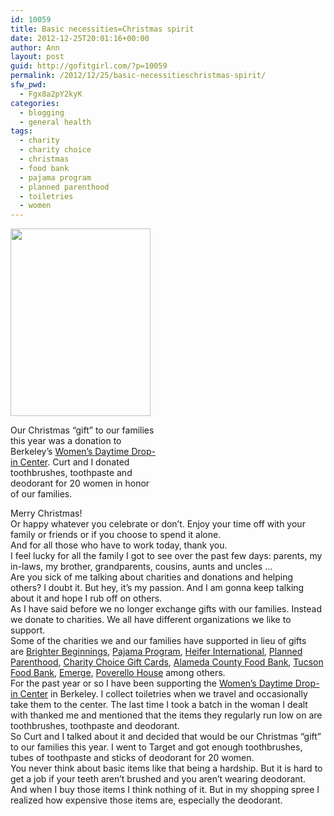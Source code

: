 ```yaml
---
id: 10059
title: Basic necessities=Christmas spirit
date: 2012-12-25T20:01:16+00:00
author: Ann
layout: post
guid: http://gofitgirl.com/?p=10059
permalink: /2012/12/25/basic-necessitieschristmas-spirit/
sfw_pwd:
  - Fgx8a2pY2kyK
categories:
  - blogging
  - general health
tags:
  - charity
  - charity choice
  - christmas
  - food bank
  - pajama program
  - planned parenthood
  - toiletries
  - women
---
```

<div id="attachment_10061" style="width: 234px" class="wp-caption alignleft">
  <a href="http://gofitgirl.com/?attachment_id=10061" rel="attachment wp-att-10061"><img class="size-medium wp-image-10061" title="merry christmas families" src="http://gofitgirl.com/wp-content/uploads/2012/12/merry-christmas-families-e1356294690471-224x300.jpg" alt="" width="224" height="300" /></a>
  
  <p class="wp-caption-text">
    Our Christmas &#8220;gift&#8221; to our families this year was a donation to Berkeley&#8217;s <a href="http://www.womensdropin.org">Women&#8217;s Daytime Drop-in Center</a>. Curt and I donated toothbrushes, toothpaste and deodorant for 20 women in honor of our families.
  </p>
</div>

  
Merry Christmas!  
Or happy whatever you celebrate or don&#8217;t. Enjoy your time off with your family or friends or if you choose to spend it alone.  
And for all those who have to work today, thank you.  
I feel lucky for all the family I got to see over the past few days: parents, my in-laws, my brother, grandparents, cousins, aunts and uncles &#8230;  
Are you sick of me talking about charities and donations and helping others? I doubt it. But hey, it&#8217;s my passion. And I am gonna keep talking about it and hope I rub off on others.  
As I have said before we no longer exchange gifts with our families. Instead we donate to charities. We all have different organizations we like to support.  
Some of the charities we and our families have supported in lieu of gifts are [Brighter Beginnings](http://www.brighter-beginnings.org/), [Pajama Program](http://pajamaprogram.org/WordPress/), [Heifer International](http://www.heifer.org/), [Planned Parenthood](http://www.plannedparenthood.org/), [Charity Choice Gift Cards](http://www.charitygiftcertificates.org/), [Alameda County Food Bank](http://www.accfb.org), [Tucson Food Bank](http://communityfoodbank.com), [Emerge](http://www.emergecenter.org), [Poverello House](http://www.franciscansforjustice.org/2011/12/14/poverello-house-of-tucson/) among others.  
For the past year or so I have been supporting the [Women&#8217;s Daytime Drop-in Center](http://www.womensdropin.org) in Berkeley. I collect toiletries when we travel and occasionally take them to the center. The last time I took a batch in the woman I dealt with thanked me and mentioned that the items they regularly run low on are toothbrushes, toothpaste and deodorant.  
So Curt and I talked about it and decided that would be our Christmas &#8220;gift&#8221; to our families this year. I went to Target and got enough toothbrushes, tubes of toothpaste and sticks of deodorant for 20 women.  
You never think about basic items like that being a hardship. But it is hard to get a job if your teeth aren&#8217;t brushed and you aren&#8217;t wearing deodorant.  
And when I buy those items I think nothing of it. But in my shopping spree I realized how expensive those items are, especially the deodorant.